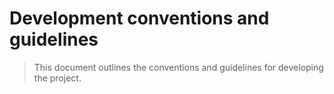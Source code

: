 # Development conventions and guidelines

> This document outlines the conventions and guidelines for developing the project.
